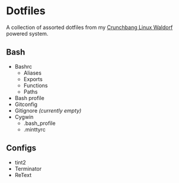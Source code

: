 # Dotfiles

A collection of assorted dotfiles from my [Crunchbang Linux Waldorf](http://www.crunchbang.org/ "Crunchbang Linux") powered system.

## Bash

- Bashrc
	- Aliases
	- Exports
	- Functions
	- Paths
- Bash profile
- Gitconfig
- Gitignore *(currently empty)*
- Cygwin
  - .bash_profile
  - .minttyrc

## Configs

- tint2
- Terminator
- ReText
